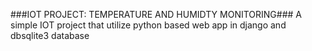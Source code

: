 ###IOT PROJECT: TEMPERATURE AND HUMIDTY MONITORING###
A simple IOT project that utilize python based web app in django and dbsqlite3 database
